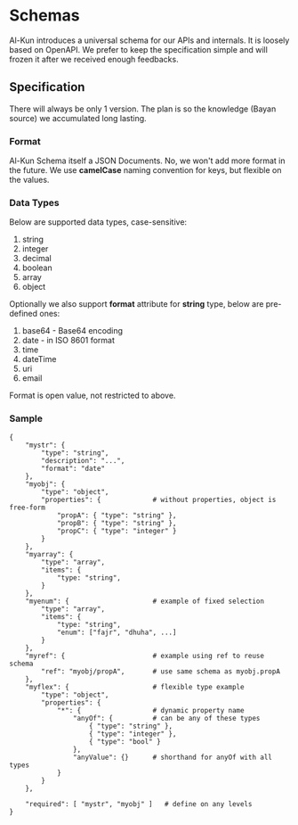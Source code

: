 # Schemas

Al-Kun introduces a universal schema for our APIs and internals. It is loosely based on OpenAPI. We prefer to keep the specification simple and will frozen it after we received enough feedbacks.

## Specification

There will always be only 1 version. The plan is so the knowledge (Bayan source) we accumulated long lasting.

### Format
Al-Kun Schema itself a JSON Documents. No, we won't add more format in the future. We use **camelCase** naming convention for keys, but flexible on the values.

### Data Types
Below are supported data types, case-sensitive:
1. string
2. integer
3. decimal
4. boolean
5. array
6. object

Optionally we also support **format** attribute for **string** type, below are pre-defined ones:
1. base64 - Base64 encoding
2. date - in ISO 8601 format
3. time
4. dateTime
5. uri
6. email

Format is open value, not restricted to above.

### Sample
```
{
    "mystr": {
        "type": "string",
        "description": "...",
        "format": "date"
    },
    "myobj": {
        "type": "object",
        "properties": {             # without properties, object is free-form
            "propA": { "type": "string" },
            "propB": { "type": "string" },
            "propC": { "type": "integer" }   
        }
    },
    "myarray": {
        "type": "array",
        "items": {
            "type: "string",
        }
    },
    "myenum": {                     # example of fixed selection
        "type": "array",
        "items": {
            "type: "string",
            "enum": ["fajr", "dhuha", ...]
        }
    },
    "myref": {                      # example using ref to reuse schema
        "ref": "myobj/propA",       # use same schema as myobj.propA
    },
    "myflex": {                     # flexible type example
        "type": "object",
        "properties": {
            "*": {                  # dynamic property name
                "anyOf": {          # can be any of these types
                    { "type": "string" },
                    { "type": "integer" },
                    { "type": "bool" }
                },
                "anyValue": {}      # shorthand for anyOf with all types
            }
        }
    },

    "required": [ "mystr", "myobj" ]   # define on any levels
}
```

